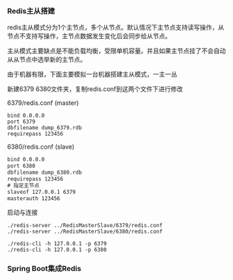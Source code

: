 ### Redis主从搭建

redis主从模式分为1个主节点，多个从节点。默认情况下主节点支持读写操作，从节点不支持写操作，主节点数据发生变化后会同步给从节点。

主从模式主要缺点是不能负载均衡，受限单机容量。并且如果主节点挂了不会自动从从节点中选举新的主节点。

由于机器有限，下面主要模拟一台机器搭建主从模式，一主一丛

新建6379 6380文件夹，复制redis.conf到这两个文件下进行修改

6379/redis.conf (master)

```properties
bind 0.0.0.0
port 6379
dbfilename dump_6379.rdb
requirepass 123456
```

6380/redis.conf (slave)

```reStructuredText
bind 0.0.0.0
port 6380
dbfilename dump_6380.rdb
requirepass 123456
# 指定主节点
slaveof 127.0.0.1 6379
masterauth 123456
```

启动与连接

```ba
./redis-server ../RedisMasterSlave/6379/redis.conf
./redis-server ../RedisMasterSlave/6380/redis.conf

./redis-cli -h 127.0.0.1 -p 6379
./redis-cli -h 127.0.0.1 -p 6380
```

### Spring Boot集成Redis

